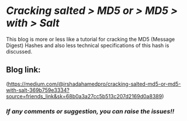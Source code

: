 # *Cracking salted > MD5 or > MD5 > with > Salt*

This blog is more or less like a tutorial for cracking the MD5 (Message Digest) Hashes and also less technical specifications of this hash is discussed.

## Blog link: 

(https://medium.com/@irshadahamedpro/cracking-salted-md5-or-md5-with-salt-369b759e3334?source=friends_link&sk=68b0a3a27cc5b513c207d2169d0a8389)

### *If any comments or suggestion, you can raise the issues!!*
